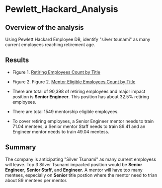 # Pewlett_Hackard_Analysis
## Overview of the analysis
Using Pewlett Hackard Employee DB, identify "silver tsunami" as many current employees reaching retirement age. 


## Results
- Figure 1. [Retiring Employees Count by Title](https://github.com/jamesmoonusa/Pewlett_Hackard_Analysis/blob/main/Data/retiring_titles.PNG)
- Figure 2. Figure 2. [Mentor Eligible Employees Count by Title](https://github.com/jamesmoonusa/Pewlett_Hackard_Analysis/blob/main/Data/mentorship_eligibility_title_count.PNG)

- There are total of 90,398 of retiring employees and major impact position is **Senior Engineer**. This position has about 32.5% 
retiring employees.
- There are total 1549 mentorship eligible employees. 
- To cover retiring employees, a Senior Engineer mentor needs to train 71.04 mentees, a Senior mentor Staff needs to train 89.41 and an Engineer mentor needs to train 49.04 mentess.


## Summary

The company is anticipating "Silver Tsunami" as many current employess will leave.
Top 3 Silver Tsunami impacted position would be **Senior Engineer**, **Senior Staff**, and **Engineer**. 
A mentor will have too many mentees, especially on **Senior** title postion where the mentor need to trian about 89 mentees per mentor. 



